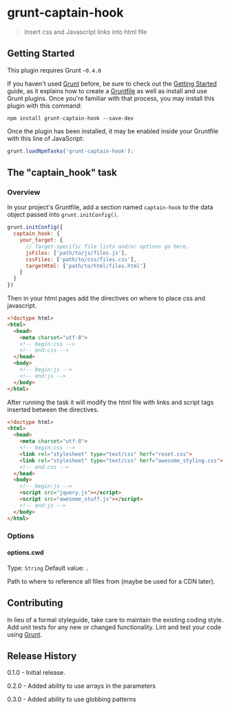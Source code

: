 # grunt-captain-hook

> Insert css and Javascript links into html file

## Getting Started
This plugin requires Grunt `~0.4.0`

If you haven't used [Grunt](http://gruntjs.com/) before, be sure to check out the [Getting Started](http://gruntjs.com/getting-started) guide, as it explains how to create a [Gruntfile](http://gruntjs.com/sample-gruntfile) as well as install and use Grunt plugins. Once you're familiar with that process, you may install this plugin with this command:

```shell
npm install grunt-captain-hook --save-dev
```

Once the plugin has been installed, it may be enabled inside your Gruntfile with this line of JavaScript:

```js
grunt.loadNpmTasks('grunt-captain-hook');
```

## The "captain_hook" task

### Overview
In your project's Gruntfile, add a section named `captain-hook` to the data object passed into `grunt.initConfig()`.

```js
grunt.initConfig({
  captain_hook: {
    your_target: {
      // Target-specific file lists and/or options go here.
      jsFiles: ['path/to/js/files.js'],
      cssFiles: ['path/to/css/files.css'],
      targetHtml: ['path/to/html/files.html']
    }
  }
})
```

Then in your html pages add the directives on where to place css and javascript.

```html
<!doctype html>
<html>
  <head>
    <meta charset="utf-8">
    <!-- begin:css -->
    <!-- end:css -->
  </head>
  <body>
    <!-- begin:js -->
    <!-- end:js -->
  </body>
</html>
```

After running the task it will modify the html file with links and script tags inserted between the directives.


```html
<!doctype html>
<html>
  <head>
    <meta charset="utf-8">
    <!-- begin:css -->
    <link rel="stylesheet" type="text/css" herf="reset.css">
    <link rel="stylesheet" type="text/css" herf="awesome_styling.css">
    <!-- end:css -->
  </head>
  <body>
    <!-- begin:js -->
    <script src="jquery.js"></script>
    <script src="awesome_stuff.js"></script>
    <!-- end:js -->
  </body>
</html>
```

### Options

#### options.cwd
Type: `String`
Default value: `.`

Path to where to reference all files from (maybe be used for a CDN later).

## Contributing
In lieu of a formal styleguide, take care to maintain the existing coding style. Add unit tests for any new or changed functionality. Lint and test your code using [Grunt](http://gruntjs.com/).

## Release History
0.1.0 - Initial release.

0.2.0 - Added ability to use arrays in the parameters

0.3.0 - Added ability to use globbing patterns
